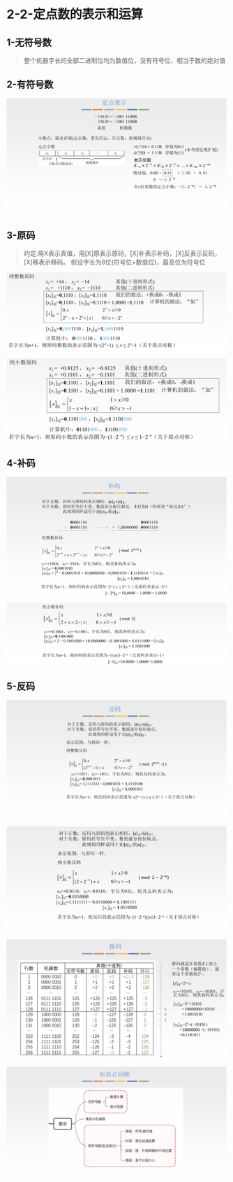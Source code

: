 # 2-2-定点数的表示和运算

## 1-无符号数

> 整个机器字长的全部二进制位均为数值位，没有符号位，相当于数的绝对值

## 2-有符号数

![](../../.gitbook/assets/image%20%28101%29.png)

## 3-原码

> 约定:用X表示真值，用\[X\]原表示原码，\[X\]补表示补码，\[X\]反表示反码，\[X\]移表示移码。 假设字长为8位\(符号位+数值位\)，最高位为符号位

![](../../.gitbook/assets/image%20%2830%29.png)

![](../../.gitbook/assets/image%20%2880%29.png)

## 4-补码

![](../../.gitbook/assets/image%20%2872%29.png)

![](../../.gitbook/assets/image%20%28147%29.png)

## 5-反码

![](../../.gitbook/assets/image%20%28100%29.png)

![](../../.gitbook/assets/image%20%28237%29.png)

![](../../.gitbook/assets/image%20%28333%29.png)

![](../../.gitbook/assets/image%20%2857%29.png)

